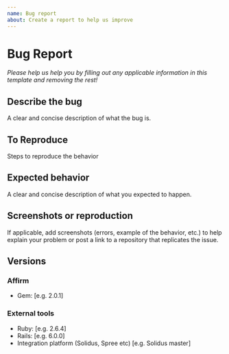```yaml
---
name: Bug report
about: Create a report to help us improve
---
```


# Bug Report

_Please help us help you by filling out any applicable information in this template and removing the rest!_

## Describe the bug

A clear and concise description of what the bug is.

## To Reproduce

Steps to reproduce the behavior

## Expected behavior

A clear and concise description of what you expected to happen.

## Screenshots or reproduction

If applicable, add screenshots (errors, example of the behavior, etc.) to help explain your problem or post a link to a repository that replicates the issue.

## Versions

### Affirm

- Gem: [e.g. 2.0.1]

### External tools

- Ruby: [e.g. 2.6.4]
- Rails: [e.g. 6.0.0]
- Integration platform (Solidus, Spree etc) [e.g. Solidus master]
